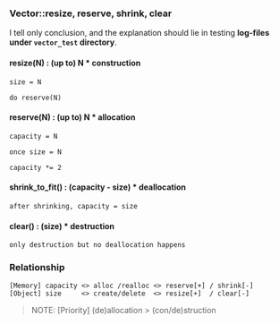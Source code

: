 ### Vector::resize, reserve, shrink, clear

I tell only conclusion, and the explanation should lie in testing __log-files under `vector_test` directory__.

#### resize(N) : (up to) N * construction
```
size = N

do reserve(N)
```
#### reserve(N) : (up to) N * allocation
```
capacity = N

once size = N

capacity *= 2
```
#### shrink_to_fit() : (capacity - size) * deallocation
```
after shrinking, capacity = size
```

#### clear() : (size) * destruction
```
only destruction but no deallocation happens
```

### Relationship
```
[Memory] capacity <> alloc /realloc <> reserve[+] / shrink[-]
[Object] size     <> create/delete  <> resize[+]  / clear[-]
```
> NOTE: [Priority] (de)allocation > (con/de)struction

